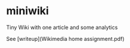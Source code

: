 # miniwiki
Tiny Wiki with one article and some analytics

See [writeup](Wikimedia home assignment.pdf)

